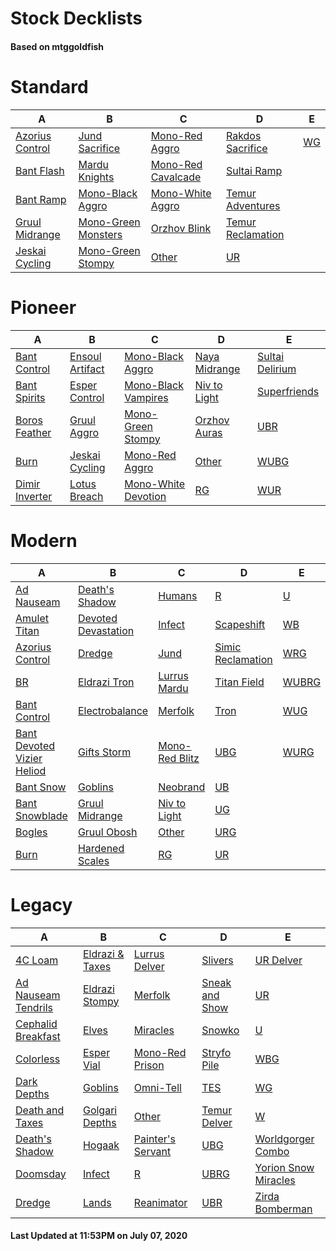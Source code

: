 # Stock Decklists
#### Based on mtggoldfish


# Standard

|                                A                                 |                                    B                                     |                                   C                                    |                                  D                                   |                   E                    |
|------------------------------------------------------------------|--------------------------------------------------------------------------|------------------------------------------------------------------------|----------------------------------------------------------------------|----------------------------------------|
|[Azorius Control](./mtggoldfish/Standard/decks/Azorius_Control.md)|[Jund Sacrifice](./mtggoldfish/Standard/decks/Jund_Sacrifice.md)          |[Mono-Red Aggro](./mtggoldfish/Standard/decks/Mono-Red_Aggro.md)        |[Rakdos Sacrifice](./mtggoldfish/Standard/decks/Rakdos_Sacrifice.md)  |[WG](./mtggoldfish/Standard/decks/WG.md)|
|[Bant Flash](./mtggoldfish/Standard/decks/Bant_Flash.md)          |[Mardu Knights](./mtggoldfish/Standard/decks/Mardu_Knights.md)            |[Mono-Red Cavalcade](./mtggoldfish/Standard/decks/Mono-Red_Cavalcade.md)|[Sultai Ramp](./mtggoldfish/Standard/decks/Sultai_Ramp.md)            |                                        |
|[Bant Ramp](./mtggoldfish/Standard/decks/Bant_Ramp.md)            |[Mono-Black Aggro](./mtggoldfish/Standard/decks/Mono-Black_Aggro.md)      |[Mono-White Aggro](./mtggoldfish/Standard/decks/Mono-White_Aggro.md)    |[Temur Adventures](./mtggoldfish/Standard/decks/Temur_Adventures.md)  |                                        |
|[Gruul Midrange](./mtggoldfish/Standard/decks/Gruul_Midrange.md)  |[Mono-Green Monsters](./mtggoldfish/Standard/decks/Mono-Green_Monsters.md)|[Orzhov Blink](./mtggoldfish/Standard/decks/Orzhov_Blink.md)            |[Temur Reclamation](./mtggoldfish/Standard/decks/Temur_Reclamation.md)|                                        |
|[Jeskai Cycling](./mtggoldfish/Standard/decks/Jeskai_Cycling.md)  |[Mono-Green Stompy](./mtggoldfish/Standard/decks/Mono-Green_Stompy.md)    |[Other](./mtggoldfish/Standard/decks/Other.md)                          |[UR](./mtggoldfish/Standard/decks/UR.md)                              |                                        |


# Pioneer

|                               A                               |                                B                                |                                    C                                    |                              D                              |                                E                                |
|---------------------------------------------------------------|-----------------------------------------------------------------|-------------------------------------------------------------------------|-------------------------------------------------------------|-----------------------------------------------------------------|
|[Bant Control](./mtggoldfish/Pioneer/decks/Bant_Control.md)    |[Ensoul Artifact](./mtggoldfish/Pioneer/decks/Ensoul_Artifact.md)|[Mono-Black Aggro](./mtggoldfish/Pioneer/decks/Mono-Black_Aggro.md)      |[Naya Midrange](./mtggoldfish/Pioneer/decks/Naya_Midrange.md)|[Sultai Delirium](./mtggoldfish/Pioneer/decks/Sultai_Delirium.md)|
|[Bant Spirits](./mtggoldfish/Pioneer/decks/Bant_Spirits.md)    |[Esper Control](./mtggoldfish/Pioneer/decks/Esper_Control.md)    |[Mono-Black Vampires](./mtggoldfish/Pioneer/decks/Mono-Black_Vampires.md)|[Niv to Light](./mtggoldfish/Pioneer/decks/Niv_to_Light.md)  |[Superfriends](./mtggoldfish/Pioneer/decks/Superfriends.md)      |
|[Boros Feather](./mtggoldfish/Pioneer/decks/Boros_Feather.md)  |[Gruul Aggro](./mtggoldfish/Pioneer/decks/Gruul_Aggro.md)        |[Mono-Green Stompy](./mtggoldfish/Pioneer/decks/Mono-Green_Stompy.md)    |[Orzhov Auras](./mtggoldfish/Pioneer/decks/Orzhov_Auras.md)  |[UBR](./mtggoldfish/Pioneer/decks/UBR.md)                        |
|[Burn](./mtggoldfish/Pioneer/decks/Burn.md)                    |[Jeskai Cycling](./mtggoldfish/Pioneer/decks/Jeskai_Cycling.md)  |[Mono-Red Aggro](./mtggoldfish/Pioneer/decks/Mono-Red_Aggro.md)          |[Other](./mtggoldfish/Pioneer/decks/Other.md)                |[WUBG](./mtggoldfish/Pioneer/decks/WUBG.md)                      |
|[Dimir Inverter](./mtggoldfish/Pioneer/decks/Dimir_Inverter.md)|[Lotus Breach](./mtggoldfish/Pioneer/decks/Lotus_Breach.md)      |[Mono-White Devotion](./mtggoldfish/Pioneer/decks/Mono-White_Devotion.md)|[RG](./mtggoldfish/Pioneer/decks/RG.md)                      |[WUR](./mtggoldfish/Pioneer/decks/WUR.md)                        |


# Modern

|                                          A                                           |                                   B                                    |                              C                               |                                 D                                  |                     E                      |
|--------------------------------------------------------------------------------------|------------------------------------------------------------------------|--------------------------------------------------------------|--------------------------------------------------------------------|--------------------------------------------|
|[Ad Nauseam](./mtggoldfish/Modern/decks/Ad_Nauseam.md)                                |[Death's Shadow](./mtggoldfish/Modern/decks/Death's_Shadow.md)          |[Humans](./mtggoldfish/Modern/decks/Humans.md)                |[R](./mtggoldfish/Modern/decks/R.md)                                |[U](./mtggoldfish/Modern/decks/U.md)        |
|[Amulet Titan](./mtggoldfish/Modern/decks/Amulet_Titan.md)                            |[Devoted Devastation](./mtggoldfish/Modern/decks/Devoted_Devastation.md)|[Infect](./mtggoldfish/Modern/decks/Infect.md)                |[Scapeshift](./mtggoldfish/Modern/decks/Scapeshift.md)              |[WB](./mtggoldfish/Modern/decks/WB.md)      |
|[Azorius Control](./mtggoldfish/Modern/decks/Azorius_Control.md)                      |[Dredge](./mtggoldfish/Modern/decks/Dredge.md)                          |[Jund](./mtggoldfish/Modern/decks/Jund.md)                    |[Simic Reclamation](./mtggoldfish/Modern/decks/Simic_Reclamation.md)|[WRG](./mtggoldfish/Modern/decks/WRG.md)    |
|[BR](./mtggoldfish/Modern/decks/BR.md)                                                |[Eldrazi Tron](./mtggoldfish/Modern/decks/Eldrazi_Tron.md)              |[Lurrus Mardu](./mtggoldfish/Modern/decks/Lurrus_Mardu.md)    |[Titan Field](./mtggoldfish/Modern/decks/Titan_Field.md)            |[WUBRG](./mtggoldfish/Modern/decks/WUBRG.md)|
|[Bant Control](./mtggoldfish/Modern/decks/Bant_Control.md)                            |[Electrobalance](./mtggoldfish/Modern/decks/Electrobalance.md)          |[Merfolk](./mtggoldfish/Modern/decks/Merfolk.md)              |[Tron](./mtggoldfish/Modern/decks/Tron.md)                          |[WUG](./mtggoldfish/Modern/decks/WUG.md)    |
|[Bant Devoted Vizier Heliod](./mtggoldfish/Modern/decks/Bant_Devoted_Vizier_Heliod.md)|[Gifts Storm](./mtggoldfish/Modern/decks/Gifts_Storm.md)                |[Mono-Red Blitz](./mtggoldfish/Modern/decks/Mono-Red_Blitz.md)|[UBG](./mtggoldfish/Modern/decks/UBG.md)                            |[WURG](./mtggoldfish/Modern/decks/WURG.md)  |
|[Bant Snow](./mtggoldfish/Modern/decks/Bant_Snow.md)                                  |[Goblins](./mtggoldfish/Modern/decks/Goblins.md)                        |[Neobrand](./mtggoldfish/Modern/decks/Neobrand.md)            |[UB](./mtggoldfish/Modern/decks/UB.md)                              |                                            |
|[Bant Snowblade](./mtggoldfish/Modern/decks/Bant_Snowblade.md)                        |[Gruul Midrange](./mtggoldfish/Modern/decks/Gruul_Midrange.md)          |[Niv to Light](./mtggoldfish/Modern/decks/Niv_to_Light.md)    |[UG](./mtggoldfish/Modern/decks/UG.md)                              |                                            |
|[Bogles](./mtggoldfish/Modern/decks/Bogles.md)                                        |[Gruul Obosh](./mtggoldfish/Modern/decks/Gruul_Obosh.md)                |[Other](./mtggoldfish/Modern/decks/Other.md)                  |[URG](./mtggoldfish/Modern/decks/URG.md)                            |                                            |
|[Burn](./mtggoldfish/Modern/decks/Burn.md)                                            |[Hardened Scales](./mtggoldfish/Modern/decks/Hardened_Scales.md)        |[RG](./mtggoldfish/Modern/decks/RG.md)                        |[UR](./mtggoldfish/Modern/decks/UR.md)                              |                                            |


# Legacy

|                                   A                                    |                               B                                |                                 C                                  |                              D                               |                                    E                                     |
|------------------------------------------------------------------------|----------------------------------------------------------------|--------------------------------------------------------------------|--------------------------------------------------------------|--------------------------------------------------------------------------|
|[4C Loam](./mtggoldfish/Legacy/decks/4C_Loam.md)                        |[Eldrazi & Taxes](./mtggoldfish/Legacy/decks/Eldrazi_&_Taxes.md)|[Lurrus Delver](./mtggoldfish/Legacy/decks/Lurrus_Delver.md)        |[Slivers](./mtggoldfish/Legacy/decks/Slivers.md)              |[UR Delver](./mtggoldfish/Legacy/decks/UR_Delver.md)                      |
|[Ad Nauseam Tendrils](./mtggoldfish/Legacy/decks/Ad_Nauseam_Tendrils.md)|[Eldrazi Stompy](./mtggoldfish/Legacy/decks/Eldrazi_Stompy.md)  |[Merfolk](./mtggoldfish/Legacy/decks/Merfolk.md)                    |[Sneak and Show](./mtggoldfish/Legacy/decks/Sneak_and_Show.md)|[UR](./mtggoldfish/Legacy/decks/UR.md)                                    |
|[Cephalid Breakfast](./mtggoldfish/Legacy/decks/Cephalid_Breakfast.md)  |[Elves](./mtggoldfish/Legacy/decks/Elves.md)                    |[Miracles](./mtggoldfish/Legacy/decks/Miracles.md)                  |[Snowko](./mtggoldfish/Legacy/decks/Snowko.md)                |[U](./mtggoldfish/Legacy/decks/U.md)                                      |
|[Colorless](./mtggoldfish/Legacy/decks/Colorless.md)                    |[Esper Vial](./mtggoldfish/Legacy/decks/Esper_Vial.md)          |[Mono-Red Prison](./mtggoldfish/Legacy/decks/Mono-Red_Prison.md)    |[Stryfo Pile](./mtggoldfish/Legacy/decks/Stryfo_Pile.md)      |[WBG](./mtggoldfish/Legacy/decks/WBG.md)                                  |
|[Dark Depths](./mtggoldfish/Legacy/decks/Dark_Depths.md)                |[Goblins](./mtggoldfish/Legacy/decks/Goblins.md)                |[Omni-Tell](./mtggoldfish/Legacy/decks/Omni-Tell.md)                |[TES](./mtggoldfish/Legacy/decks/TES.md)                      |[WG](./mtggoldfish/Legacy/decks/WG.md)                                    |
|[Death and Taxes](./mtggoldfish/Legacy/decks/Death_and_Taxes.md)        |[Golgari Depths](./mtggoldfish/Legacy/decks/Golgari_Depths.md)  |[Other](./mtggoldfish/Legacy/decks/Other.md)                        |[Temur Delver](./mtggoldfish/Legacy/decks/Temur_Delver.md)    |[W](./mtggoldfish/Legacy/decks/W.md)                                      |
|[Death's Shadow](./mtggoldfish/Legacy/decks/Death's_Shadow.md)          |[Hogaak](./mtggoldfish/Legacy/decks/Hogaak.md)                  |[Painter's Servant](./mtggoldfish/Legacy/decks/Painter's_Servant.md)|[UBG](./mtggoldfish/Legacy/decks/UBG.md)                      |[Worldgorger Combo](./mtggoldfish/Legacy/decks/Worldgorger_Combo.md)      |
|[Doomsday](./mtggoldfish/Legacy/decks/Doomsday.md)                      |[Infect](./mtggoldfish/Legacy/decks/Infect.md)                  |[R](./mtggoldfish/Legacy/decks/R.md)                                |[UBRG](./mtggoldfish/Legacy/decks/UBRG.md)                    |[Yorion Snow Miracles](./mtggoldfish/Legacy/decks/Yorion_Snow_Miracles.md)|
|[Dredge](./mtggoldfish/Legacy/decks/Dredge.md)                          |[Lands](./mtggoldfish/Legacy/decks/Lands.md)                    |[Reanimator](./mtggoldfish/Legacy/decks/Reanimator.md)              |[UBR](./mtggoldfish/Legacy/decks/UBR.md)                      |[Zirda Bomberman](./mtggoldfish/Legacy/decks/Zirda_Bomberman.md)          |



#### Last Updated at 11:53PM on July 07, 2020
